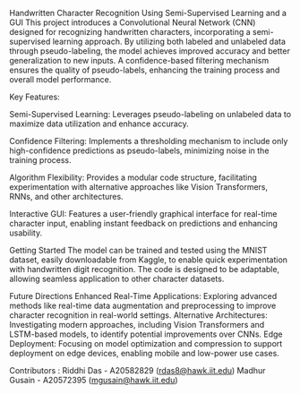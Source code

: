 Handwritten Character Recognition Using Semi-Supervised Learning and a GUI
This project introduces a Convolutional Neural Network (CNN) designed for recognizing handwritten characters, incorporating a semi-supervised learning approach. By utilizing both labeled and unlabeled data through pseudo-labeling, the model achieves improved accuracy and better generalization to new inputs. A confidence-based filtering mechanism ensures the quality of pseudo-labels, enhancing the training process and overall model performance.

Key Features:

Semi-Supervised Learning: Leverages pseudo-labeling on unlabeled data to maximize data utilization and enhance accuracy.

Confidence Filtering: Implements a thresholding mechanism to include only high-confidence predictions as pseudo-labels, minimizing noise in the training process.

Algorithm Flexibility: Provides a modular code structure, facilitating experimentation with alternative approaches like Vision Transformers, RNNs, and other architectures.

Interactive GUI: Features a user-friendly graphical interface for real-time character input, enabling instant feedback on predictions and enhancing usability.

Getting Started
The model can be trained and tested using the MNIST dataset, easily downloadable from Kaggle, to enable quick experimentation with handwritten digit recognition. The code is designed to be adaptable, allowing seamless application to other character datasets.

Future Directions
Enhanced Real-Time Applications: Exploring advanced methods like real-time data augmentation and preprocessing to improve character recognition in real-world settings.
Alternative Architectures: Investigating modern approaches, including Vision Transformers and LSTM-based models, to identify potential improvements over CNNs.
Edge Deployment: Focusing on model optimization and compression to support deployment on edge devices, enabling mobile and low-power use cases.

Contributors :
Riddhi Das - A20582829 (rdas8@hawk.iit.edu)
Madhur Gusain - A20572395 (mgusain@hawk.iit.edu)
